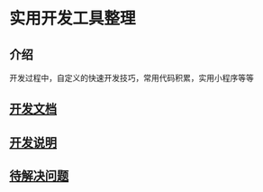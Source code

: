 # 实用开发工具整理

## 介绍

开发过程中，自定义的快速开发技巧，常用代码积累，实用小程序等等

## [开发文档](https://github.com/IsolatedTraveler/blog/blob/master/note/webDev/custom_tool/doc/index.MarkDown)

## [开发说明](https://github.com/IsolatedTraveler/blog/blob/master/note/webDev/custom_tool/dev/index.MarkDown)

## [待解决问题](https://github.com/IsolatedTraveler/blog/blob/master/note/webDev/custom_tool/issues/index.MarkDown)